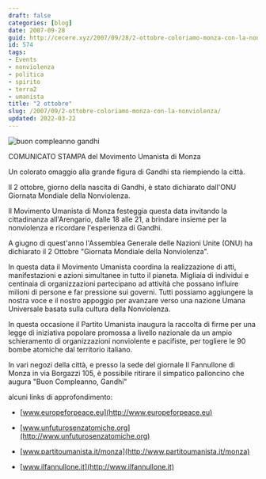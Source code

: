 ```yaml
---
draft: false
categories: [blog]
date: 2007-09-28
guid: http://cecere.xyz/2007/09/28/2-ottobre-coloriamo-monza-con-la-nonviolenza/
id: 574
tags:
- Events
- nonviolenza
- politica
- spirito
- terra2
- umanista
title: "2 ottobre"
slug: /2007/09/2-ottobre-coloriamo-monza-con-la-nonviolenza/
updated: 2022-03-22
---
```


![buon compleanno gandhi](http://cecere.xyz/wp-content/uploads/sites/3/2007/09/pallocini_nonviolenza.jpg)

COMUNICATO STAMPA del Movimento Umanista di Monza

Un colorato omaggio alla grande figura di Gandhi sta riempiendo la città.

Il 2 ottobre, giorno della nascita di Gandhi, è stato dichiarato dall'ONU Giornata Mondiale della Nonviolenza.
  
Il Movimento Umanista di Monza festeggia questa data invitando la cittadinanza all'Arengario, dalle 18 alle 21, a brindare insieme per la nonviolenza e ricordare l'esperienza di Gandhi.

A giugno di quest'anno l'Assemblea Generale delle Nazioni Unite (ONU) ha dichiarato il 2 Ottobre "Giornata Mondiale della Nonviolenza".
  
In questa data il Movimento Umanista coordina la realizzazione di atti, manifestazioni e azioni simultanee in tutto il pianeta. Migliaia di individui e centinaia di organizzazioni partecipano ad attività che possano influire milioni di persone e far pressione sui governi. Tutti possiamo aggiungere la nostra voce e il nostro appoggio per avanzare verso una nazione Umana Universale basata sulla cultura della Nonviolenza.

In questa occasione il Partito Umanista inaugura la raccolta di firme per una legge di iniziativa popolare promossa a livello nazionale da un ampio schieramento di organizzazioni nonviolente e pacifiste, per togliere le 90 bombe atomiche dal territorio italiano.

In vari negozi della città, e presso la sede del giornale Il Fannullone di Monza in via Borgazzi 105, è possibile ritirare il simpatico palloncino che augura "Buon Compleanno, Gandhi"

alcuni links di approfondimento:
  
- [www.europeforpeace.eu](http://www.europeforpeace.eu)
  
- [www.unfuturosenzatomiche.org](http://www.unfuturosenzatomiche.org)
  
- [www.partitoumanista.it/monza](http://www.partitoumanista.it/monza)
  
- [www.ilfannullone.it](http://www.ilfannullone.it)